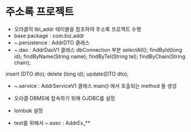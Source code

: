 # 주소록 프로젝트

* 오라클의 tbl_addr 테이블을 참조하여 주소록 프로젝트 수행
* base package : com.biz.addr
* ~.persistence : AddrDTO 클래스
* ~.dao : AddrDaoV1 클래스 
 dbConnection 부분
 selectAll();
 findById(long id);
 findByName(String name);
 findByTel(String tel);
 findByChain(String chain);
 
 insert (DTO dto);
 delete (long id);
 update(DTO dto);
 
 
 * ~.service : AddrServiceV1 클래스
  main() 에서 호출되는 method 들 생성
 
 * 오라클 DBMS에 접속하기 위해 OJDBC를 설정
 * lombok 설정
 
 * test를 위해서 ~.exec : AddrEx_** 